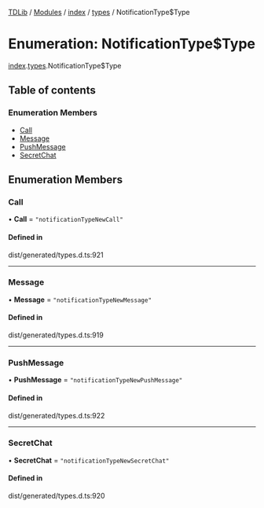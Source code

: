 [TDLib](../README.md) / [Modules](../modules.md) / [index](../modules/index.md) / [types](../modules/index.types.md) / NotificationType$Type

# Enumeration: NotificationType$Type

[index](../modules/index.md).[types](../modules/index.types.md).NotificationType$Type

## Table of contents

### Enumeration Members

- [Call](index.types.NotificationType_Type.md#call)
- [Message](index.types.NotificationType_Type.md#message)
- [PushMessage](index.types.NotificationType_Type.md#pushmessage)
- [SecretChat](index.types.NotificationType_Type.md#secretchat)

## Enumeration Members

### Call

• **Call** = ``"notificationTypeNewCall"``

#### Defined in

dist/generated/types.d.ts:921

___

### Message

• **Message** = ``"notificationTypeNewMessage"``

#### Defined in

dist/generated/types.d.ts:919

___

### PushMessage

• **PushMessage** = ``"notificationTypeNewPushMessage"``

#### Defined in

dist/generated/types.d.ts:922

___

### SecretChat

• **SecretChat** = ``"notificationTypeNewSecretChat"``

#### Defined in

dist/generated/types.d.ts:920
